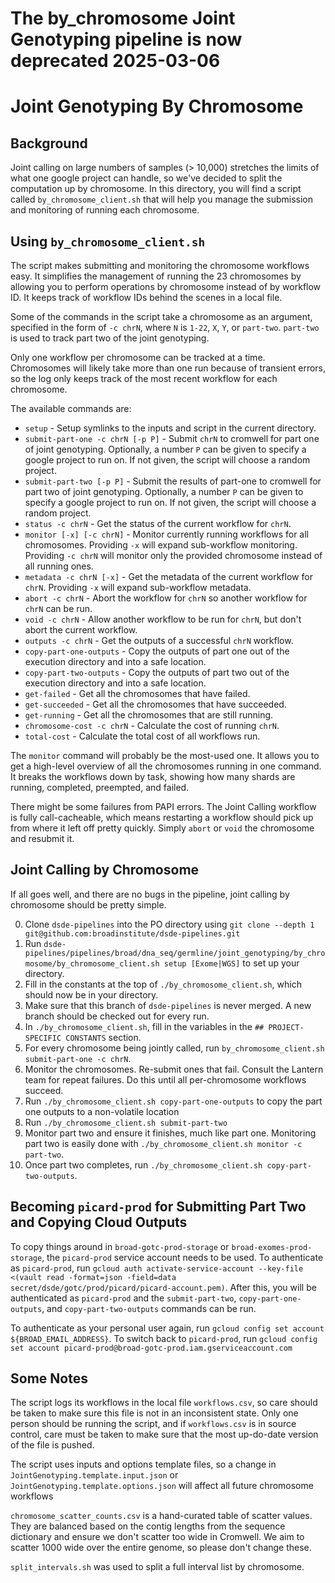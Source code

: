 # The by_chromosome Joint Genotyping pipeline is now deprecated 2025-03-06
# Joint Genotyping By Chromosome

## Background
Joint calling on large numbers of samples (> 10,000) stretches the limits of what one google project can handle, so we've decided to split the computation up by chromosome. In this directory, you will find a script called `by_chromosome_client.sh` that will help you manage the submission and monitoring of running each chromosome.

## Using `by_chromosome_client.sh`
The script makes submitting and monitoring the chromosome workflows easy. It simplifies the management of running the 23 chromosomes by allowing you to perform operations by chromosome instead of by workflow ID. It keeps track of workflow IDs behind the scenes in a local file.

Some of the commands in the script take a chromosome as an argument, specified in the form of `-c chrN`, where `N` is `1-22`, `X`, `Y`, or `part-two`. `part-two` is used to track part two of the joint genotyping.

Only one workflow per chromosome can be tracked at a time. Chromosomes will likely take more than one run because of transient errors, so the log only keeps track of the most recent workflow for each chromosome.

The available commands are:
  - `setup` - Setup symlinks to the inputs and script in the current directory.
  - `submit-part-one -c chrN [-p P]` - Submit `chrN` to cromwell for part one of joint genotyping. Optionally, a number `P` can be given to specify a google project to run on. If not given, the script will choose a random project.
  - `submit-part-two [-p P]` - Submit the results of part-one to cromwell for part two of joint genotyping. Optionally, a number `P` can be given to specify a google project to run on. If not given, the script will choose a random project.
  - `status -c chrN` - Get the status of the current workflow for `chrN`.
  - `monitor [-x] [-c chrN]` - Monitor currently running workflows for all chromosomes. Providing `-x` will expand sub-workflow monitoring. Providing `-c chrN` will monitor only the provided chromosome instead of all running ones.
  - `metadata -c chrN [-x]` - Get the metadata of the current workflow for `chrN`. Providing `-x` will expand sub-workflow metadata.
  - `abort -c chrN` - Abort the workflow for `chrN` so another workflow for `chrN` can be run.
  - `void -c chrN` - Allow another workflow to be run for `chrN`, but don't abort the current workflow.
  - `outputs -c chrN` - Get the outputs of a successful `chrN` workflow.
  - `copy-part-one-outputs` - Copy the outputs of part one out of the execution directory and into a safe location.
  - `copy-part-two-outputs` - Copy the outputs of part two out of the execution directory and into a safe location.
  - `get-failed` - Get all the chromosomes that have failed.
  - `get-succeeded` - Get all the chromosomes that have succeeded.
  - `get-running` - Get all the chromosomes that are still running.
  - `chromosome-cost -c chrN` - Calculate the cost of running `chrN`.
  - `total-cost` - Calculate the total cost of all workflows run.

  
The `monitor` command will probably be the most-used one. It allows you to get a high-level overview of all the chromosomes running in one command. It breaks the workflows down by task, showing how many shards are running, completed, preempted, and failed.

There might be some failures from PAPI errors. The Joint Calling workflow is fully call-cacheable, which means restarting a workflow should pick up from where it left off pretty quickly.
Simply `abort` or `void` the chromosome and resubmit it.

## Joint Calling by Chromosome
If all goes well, and there are no bugs in the pipeline, joint calling by chromosome should be pretty simple.

  0. Clone `dsde-pipelines` into the PO directory using `git clone --depth 1 git@github.com:broadinstitute/dsde-pipelines.git`
  1. Run `dsde-pipelines/pipelines/broad/dna_seq/germline/joint_genotyping/by_chromosome/by_chromosome_client.sh setup [Exome|WGS]` to set up your directory.
  2. Fill in the constants at the top of `./by_chromosome_client.sh`, which should now be in your directory.
  3. Make sure that this branch of `dsde-pipelines` is never merged. A new branch should be checked out for every run. 
  4. In `./by_chromosome_client.sh`, fill in the variables in the `## PROJECT-SPECIFIC CONSTANTS` section.
  5. For every chromosome being jointly called, run `by_chromosome_client.sh submit-part-one -c chrN`.
  6. Monitor the chromosomes. Re-submit ones that fail. Consult the Lantern team for repeat failures. Do this until all per-chromosome workflows succeed.
  7. Run `./by_chromosome_client.sh copy-part-one-outputs` to copy the part one outputs to a non-volatile location
  8. Run `./by_chromosome_client.sh submit-part-two`
  9. Monitor part two and ensure it finishes, much like part one. Monitoring part two is easily done with `./by_chromosome_client.sh monitor -c part-two`.
  10. Once part two completes, run `./by_chromosome_client.sh copy-part-two-outputs`.

## Becoming `picard-prod` for Submitting Part Two and Copying Cloud Outputs
To copy things around in `broad-gotc-prod-storage` or `broad-exomes-prod-storage`, the `picard-prod` service account needs to be used.
To authenticate as `picard-prod`, run `gcloud auth activate-service-account --key-file <(vault read -format=json -field=data secret/dsde/gotc/prod/picard/picard-account.pem)`.
After this, you will be authenticated as `picard-prod` and the `submit-part-two`, `copy-part-one-outputs`, and `copy-part-two-outputs` commands can be run.

To authenticate as your personal user again, run `gcloud config set account ${BROAD_EMAIL_ADDRESS}`. 
To switch back to `picard-prod`, run `gcloud config set account picard-prod@broad-gotc-prod.iam.gserviceaccount.com`

## Some Notes
The script logs its workflows in the local file `workflows.csv`, so care should be taken to make sure this file is not in an inconsistent state. Only one person should be running the script, and if `workflows.csv` is in source control, care must be taken to make sure that the most up-do-date version of the file is pushed.

The script uses inputs and options template files, so a change in `JointGenotyping.template.input.json` or `JointGenotyping.template.options.json` will affect all future chromosome workflows

`chromosome_scatter_counts.csv` is a hand-curated table of scatter values. They are balanced based on the contig lengths from the sequence dictionary and ensure we don't scatter too wide in Cromwell. We aim to scatter 1000 wide over the entire genome, so please don't change these.

`split_intervals.sh` was used to split a full interval list by chromosome.